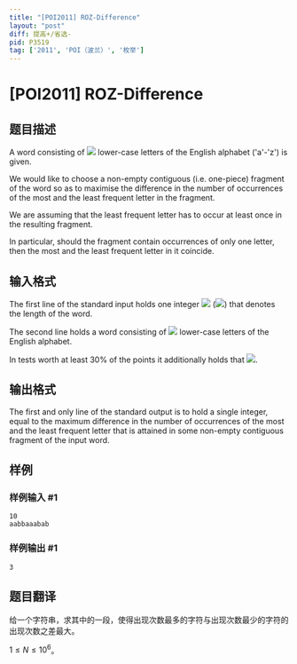 ```yaml
---
title: "[POI2011] ROZ-Difference"
layout: "post"
diff: 提高+/省选-
pid: P3519
tag: ['2011', 'POI（波兰）', '枚举']
---
```

# [POI2011] ROZ-Difference
## 题目描述

A word consisting of ![](http://main.edu.pl/images/OI18/roz-en-tex.1.png) lower-case letters of the English alphabet ('a'-'z') is given.

We would like to choose a non-empty contiguous (i.e. one-piece) fragment    of the word so as to maximise the difference in the number of occurrences    of the most and the least frequent letter in the fragment.

We are assuming that the least frequent letter has to occur at least once in    the resulting fragment.

In particular, should the fragment contain occurrences of only one letter,    then the most and the least frequent letter in it coincide.


## 输入格式

The first line of the standard input holds one integer ![](http://main.edu.pl/images/OI18/roz-en-tex.2.png)      (![](http://main.edu.pl/images/OI18/roz-en-tex.3.png)) that denotes the length of the word.

The second line holds a word consisting of ![](http://main.edu.pl/images/OI18/roz-en-tex.4.png) lower-case letters      of the English alphabet.

In tests worth at least 30% of the points it additionally holds that ![](http://main.edu.pl/images/OI18/roz-en-tex.5.png).

## 输出格式

The first and only line of the standard output is to hold a single integer,      equal to the maximum difference in the number of occurrences of the most      and the least frequent letter that is attained in some non-empty contiguous      fragment of the input word.

## 样例

### 样例输入 #1
```
10
aabbaaabab
```
### 样例输出 #1
```
3
```
## 题目翻译

给一个字符串，求其中的一段，使得出现次数最多的字符与出现次数最少的字符的出现次数之差最大。

$1 \leq N \leq 10^6$。
